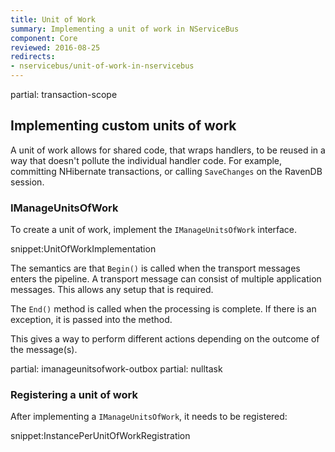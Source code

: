 ```yaml
---
title: Unit of Work
summary: Implementing a unit of work in NServiceBus
component: Core
reviewed: 2016-08-25
redirects:
- nservicebus/unit-of-work-in-nservicebus
---
```


partial: transaction-scope


## Implementing custom units of work

A unit of work allows for shared code, that wraps handlers, to be reused in a way that doesn't pollute the individual handler code. For example, committing NHibernate transactions, or calling `SaveChanges` on the RavenDB session.


### IManageUnitsOfWork

To create a unit of work, implement the `IManageUnitsOfWork` interface.

snippet:UnitOfWorkImplementation

The semantics are that `Begin()` is called when the transport messages enters the pipeline. A transport message can consist of multiple application messages. This allows any setup that is required.

The `End()` method is called when the processing is complete. If there is an exception, it is passed into the method.

This gives a way to perform different actions depending on the outcome of the message(s).

partial: imanageunitsofwork-outbox
partial: nulltask


### Registering a unit of work

After implementing a `IManageUnitsOfWork`, it needs to be registered:

snippet:InstancePerUnitOfWorkRegistration